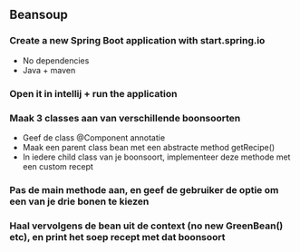 ## Beansoup

### Create a new Spring Boot application with start.spring.io
- No dependencies
- Java + maven 

### Open it in intellij + run the application

### Maak 3 classes aan van verschillende boonsoorten
- Geef de class @Component annotatie
- Maak een parent class bean met een abstracte method getRecipe()
- In iedere child class van je boonsoort, implementeer deze methode met een custom recept

### Pas de main methode aan, en geef de gebruiker de optie om een van je drie bonen te kiezen

### Haal vervolgens de bean uit de context (no new GreenBean() etc), en print het soep recept met dat boonsoort